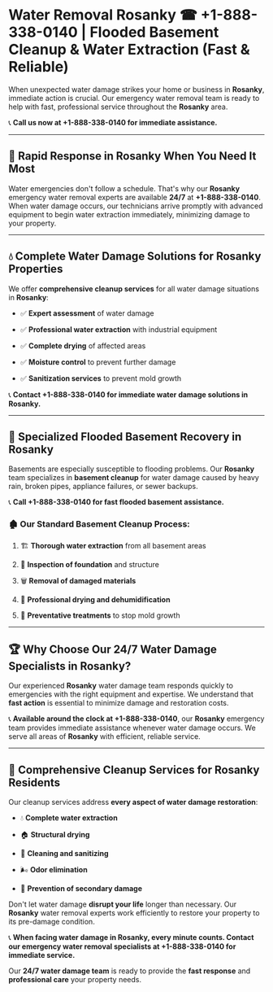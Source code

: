 # Water Removal Rosanky ☎ +1-888-338-0140 | Flooded Basement Cleanup & Water Extraction (Fast & Reliable)

When unexpected water damage strikes your home or business in **Rosanky**, immediate action is crucial. Our emergency water removal team is ready to help with fast, professional service throughout the **Rosanky** area. 

📞 **Call us now at +1-888-338-0140 for immediate assistance.**
---
## 🚀 Rapid Response in Rosanky When You Need It Most
Water emergencies don't follow a schedule. That's why our **Rosanky** emergency water removal experts are available **24/7** at **+1-888-338-0140**. When water damage occurs, our technicians arrive promptly with advanced equipment to begin water extraction immediately, minimizing damage to your property.
---
## 💧 Complete Water Damage Solutions for Rosanky Properties
We offer **comprehensive cleanup services** for all water damage situations in **Rosanky**:
- ✅ **Expert assessment** of water damage  
- ✅ **Professional water extraction** with industrial equipment  
- ✅ **Complete drying** of affected areas  
- ✅ **Moisture control** to prevent further damage  
- ✅ **Sanitization services** to prevent mold growth  
📞 **Contact +1-888-338-0140 for immediate water damage solutions in Rosanky.**
---
## 🌊 Specialized Flooded Basement Recovery in Rosanky
Basements are especially susceptible to flooding problems. Our **Rosanky** team specializes in **basement cleanup** for water damage caused by heavy rain, broken pipes, appliance failures, or sewer backups. 
📞 **Call +1-888-338-0140 for fast flooded basement assistance.**
### 🏚️ Our Standard Basement Cleanup Process:
1. 🏗️ **Thorough water extraction** from all basement areas  
2. 🔎 **Inspection of foundation** and structure  
3. 🗑️ **Removal of damaged materials**  
4. 💨 **Professional drying and dehumidification**  
5. 🚫 **Preventative treatments** to stop mold growth  
---
## 🏆 Why Choose Our 24/7 Water Damage Specialists in Rosanky?
Our experienced **Rosanky** water damage team responds quickly to emergencies with the right equipment and expertise. We understand that **fast action** is essential to minimize damage and restoration costs.
📞 **Available around the clock at +1-888-338-0140**, our **Rosanky** emergency team provides immediate assistance whenever water damage occurs. We serve all areas of **Rosanky** with efficient, reliable service.
---
## 🧹 Comprehensive Cleanup Services for Rosanky Residents
Our cleanup services address **every aspect of water damage restoration**:
- 💧 **Complete water extraction**  
- 🏠 **Structural drying**  
- 🧼 **Cleaning and sanitizing**  
- 🌬️ **Odor elimination**  
- 🚫 **Prevention of secondary damage**  
Don't let water damage **disrupt your life** longer than necessary. Our **Rosanky** water removal experts work efficiently to restore your property to its pre-damage condition.
📞 **When facing water damage in Rosanky, every minute counts. Contact our emergency water removal specialists at +1-888-338-0140 for immediate service.**
Our **24/7 water damage team** is ready to provide the **fast response** and **professional care** your property needs.
